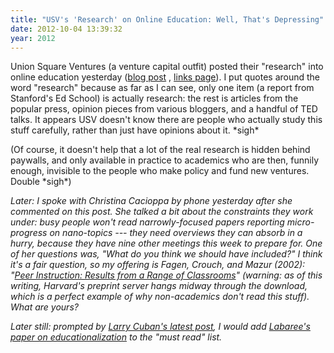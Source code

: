 ```yaml
---
title: "USV's 'Research' on Online Education: Well, That's Depressing"
date: 2012-10-04 13:39:32
year: 2012
---
```

<p>Union Square Ventures (a venture capital outfit) posted their "research" into online education yesterday (<a href="http://www.usv.com/2012/10/researching-online-education.php">blog post</a> , <a href="https://docs.google.com/document/d/1DOlGP3mvRYVWZVynKTvhARQrB-S6EN22bVYG6ggIEtg/preview">links page</a>). I put quotes around the word "research" because as far as I can see, only one item (a report from Stanford's Ed School) is actually research: the rest is articles from the popular press, opinion pieces from various bloggers, and a handful of TED talks. It appears USV doesn't know there are people who actually study this stuff carefully, rather than just have opinions about it. *sigh*</p>
<p>(Of course, it doesn't help that a lot of the real research is hidden behind paywalls, and only available in practice to academics who are then, funnily enough, invisible to the people who make policy and fund new ventures. Double *sigh*)</p>
<p><em>Later: I spoke with Christina Cacioppa by phone yesterday after she commented on this post. She talked a bit about the constraints they work under: busy people won't read narrowly-focused papers reporting micro-progress on nano-topics --- they need overviews they can absorb in a hurry, because they have nine other meetings this week to prepare for. One of her questions was, "What do you think we should have included?" I think it's a fair question, so my offering is Fagen, Crouch, and Mazur (2002): "<a href="http://mazur.harvard.edu/publications.php?function=display&amp;rowid=139">Peer Instruction: Results from a Range of Classrooms</a>" (warning: as of this writing, Harvard's preprint server hangs midway through the download, which is a perfect example of why non-academics don't read this stuff). What are yours?</em></p>
<p><em>Later still: prompted by <a href="http://larrycuban.wordpress.com/2012/10/05/do-schools-reform-society/">Larry Cuban's latest post</a>, I would add <a href="http://www.stanford.edu/~dlabaree/publications/Educationalization_Paper-Ed_Theory_11-08.pdf">Labaree's paper on educationalization</a> to the "must read" list.</em></p>
